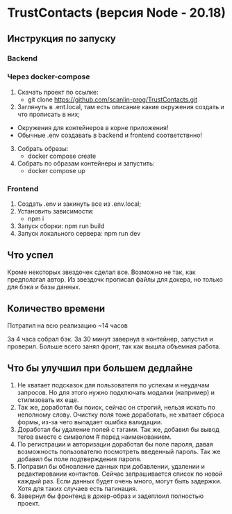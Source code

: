 # TrustContacts (версия Node - 20.18)

## Инструкция по запуску
### Backend

### Через docker-compose
1. Скачать проект по ссылке:
    * git clone https://github.com/scanlin-prog/TrustContacts.git
2. Заглянуть в .ent.local, там есть описание какие окружения создать и что прописать в них; 
* Окружения для контейнеров в корне приложения!
* Обычные .env создавать в backend и frontend соответствнно!
3. Собрать образы:
    * docker compose create
4. Собрать по образам контейнеры и запустить:
    * docker compose up

### Frontend
1. Создать .env и закинуть все из .env.local;
2. Установить зависимости:
    * npm i
3. Запуск сборки:
    npm run build
4. Запуск локального сервера:
    npm run dev

## Что успел
Кроме некоторых звездочек сделал все. Возможно не так, как предполагал автор.
Из звездочк прописал файлы для докера, но только для бэка и базы данных.

## Количество времени
Потратил на всю реализацию ~14 часов

За 4 часа собрал бэк. За 30 минут завернул в контейнер, запустил и проверил.
Больше всего занял фронт, так как вышла объемная работа.

## Что бы улучшил при большем дедлайне
1. Не хватает подсказок для пользователя по успехам и неудачам запросов. Но для этого нужно подключать модалки (например) и стилизовать их еще.
2. Так же, доработал бы поиск, сейчас он строгий, нельзя искать по неполному слову. Очистку поля тоже доработать, не хватает сброса формы, из-за чего выпадает ошибка валидации.
3. Доработал бы удаление полей с тэгами. Так же, добавил бы вывод тегов вместе с символом # перед наименованием.
4. По регистрации и авторизации доработал бы поле пароля, давая возможность пользователю посмотреть введенный пароль. Так же добавил бы поле подтверждения пароля.
5. Поправил бы обновление данных при добавлении, удалении и редактировании контактов. Сейчас запрашивается список по новой каждый раз. Если данных будет очень много, могут быть задержки. Хотя для таких случаев есть пагинация.
6. Завернул бы фронтенд в докер-образ и задеплоил полностью проект.
